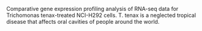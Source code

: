 Comparative gene expression profiling analysis of RNA-seq data for Trichomonas tenax-treated NCI-H292 cells. T. tenax is a neglected tropical disease that affects oral cavities of people around the world.
